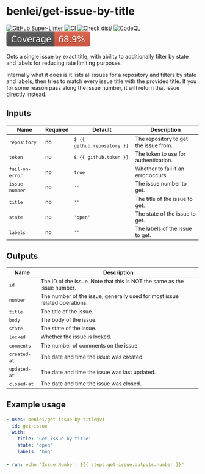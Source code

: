 # benlei/get-issue-by-title

[![GitHub Super-Linter](https://github.com/benlei/get-issue-by-title/actions/workflows/linter.yml/badge.svg)](https://github.com/super-linter/super-linter)
![CI](https://github.com/benlei/get-issue-by-title/actions/workflows/ci.yml/badge.svg)
[![Check dist/](https://github.com/benlei/get-issue-by-title/actions/workflows/check-dist.yml/badge.svg)](https://github.com/benlei/get-issue-by-title/actions/workflows/check-dist.yml)
[![CodeQL](https://github.com/benlei/get-issue-by-title/actions/workflows/codeql-analysis.yml/badge.svg)](https://github.com/benlei/get-issue-by-title/actions/workflows/codeql-analysis.yml)
[![Coverage](./badges/coverage.svg)](./badges/coverage.svg)

Gets a single issue by exact title, with ability to additionally filter by state
and labels for reducing rate limiting purposes.

Internally what it does is it lists all issues for a repository and filters by
state and labels, then tries to match every issue title with the provided title.
If you for some reason pass along the issue number, it will return that issue
directly instead.

## Inputs

<!-- markdownlint-disable MD013 -->

| Name            | Required | Default                     | Description                           |
| --------------- | -------- | --------------------------- | ------------------------------------- |
| `repository`    | no       | `$ {{ github.repository }}` | The repository to get the issue from. |
| `token`         | no       | `$ {{ github.token }}`      | The token to use for authentication.  |
| `fail-on-error` | no       | `true`                      | Whether to fail if an error occurs.   |
| `issue-number`  | no       | `''`                        | The issue number to get.              |
| `title`         | no       | `''`                        | The title of the issue to get.        |
| `state`         | no       | `'open'`                    | The state of the issue to get.        |
| `labels`        | no       | `''`                        | The labels of the issue to get.       |

<!-- markdownlint-enable MD013 -->

## Outputs

<!-- markdownlint-disable MD013 -->

| Name         | Description                                                                |
| ------------ | -------------------------------------------------------------------------- |
| `id`         | The ID of the issue. Note that this is NOT the same as the issue number.   |
| `number`     | The number of the issue, generally used for most issue related operations. |
| `title`      | The title of the issue.                                                    |
| `body`       | The body of the issue.                                                     |
| `state`      | The state of the issue.                                                    |
| `locked`     | Whether the issue is locked.                                               |
| `comments`   | The number of comments on the issue.                                       |
| `created-at` | The date and time the issue was created.                                   |
| `updated-at` | The date and time the issue was last updated.                              |
| `closed-at`  | The date and time the issue was closed.                                    |

<!-- markdownlint-enable MD013 -->

## Example usage

```yaml
- uses: benlei/get-issue-by-title@v1
  id: get-issue
  with:
    title: 'Get issue by title'
    state: 'open'
    labels: 'bug'

- run: echo "Issue Number: ${{ steps.get-issue.outputs.number }}"
```
